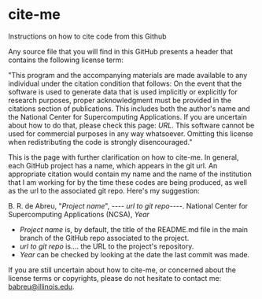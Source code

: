 # cite-me
Instructions on how to cite code from this Github


Any source file that you will find in this GitHub presents a header that contains the following license term:

"This program and the accompanying materials are made available to any individual under the citation condition that follows: On the event that the software is used to generate data that is used implicitly or explicitly for research purposes, proper acknowledgment must be provided in the citations section of publications. This includes both the author's name and the National Center for Supercomputing Applications. If you are uncertain about how to do that, please check this page: *URL*. This software cannot be used for commercial purposes in any way whatsoever. Omitting this license when redistributing the code is strongly disencouraged."

This is the page with further clarification on how to cite-me. In general, each GitHub project has a name, which appears in the git url. An appropriate citation would contain my name and the name of the institution that I am working for by the time these codes are being produced, as well as the url to the associated git repo. Here's my suggestion:




B. R. de Abreu, "*Project name*", *---- url to git repo----*. National Center for Supercomputing Applications (NCSA), *Year*




- *Project name* is, by default, the title of the README.md file in the main branch of the GitHub repo associated to the project.
- *url to git repo* is.... the URL to the project's repository. 
- *Year* can be checked by looking at the date the last commit was made.

If you are still uncertain about how to cite-me, or concerned about the license terms or copyrights, please do not hesitate to contact me: babreu@illinois.edu.
